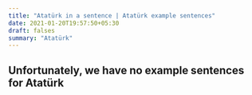 ```yaml
---
title: "Atatürk in a sentence | Atatürk example sentences"
date: 2021-01-20T19:57:50+05:30
draft: falses
summary: "Atatürk"
---
```

## Unfortunately, we have no example sentences for Atatürk                 
